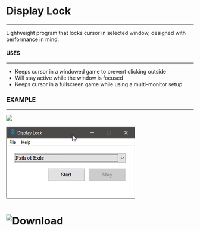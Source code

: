 # Display Lock
---------------------
Lightweight program that locks cursor in selected window, designed with performance in mind.

#### USES
-----------------
- Keeps cursor in a windowed game to prevent clicking outside
- Will stay active while the window is focused
- Keeps cursor in a fullscreen game while using a multi-monitor setup

### EXAMPLE
---------------
![](/res/example.gif)

![](/res/displayLock-preview.png)

# ![Download](https://github.com/idietmoran/Display-Lock/releases/)
